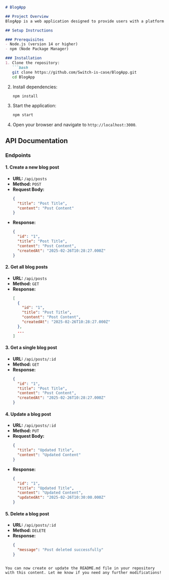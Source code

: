 ```markdown
# BlogApp

## Project Overview
BlogApp is a web application designed to provide users with a platform to create, edit, and share blog posts. It is built using EJS, JavaScript, and CSS, ensuring a dynamic and interactive user experience.

## Setup Instructions

### Prerequisites
- Node.js (version 14 or higher)
- npm (Node Package Manager)

### Installation
1. Clone the repository:
   ```bash
   git clone https://github.com/Switch-is-case/BlogApp.git
   cd BlogApp
   ```

2. Install dependencies:
   ```bash
   npm install
   ```

3. Start the application:
   ```bash
   npm start
   ```

4. Open your browser and navigate to `http://localhost:3000`.

## API Documentation

### Endpoints

#### 1. Create a new blog post
- **URL:** `/api/posts`
- **Method:** `POST`
- **Request Body:**
  ```json
  {
    "title": "Post Title",
    "content": "Post Content"
  }
  ```
- **Response:**
  ```json
  {
    "id": "1",
    "title": "Post Title",
    "content": "Post Content",
    "createdAt": "2025-02-26T10:28:27.000Z"
  }
  ```

#### 2. Get all blog posts
- **URL:** `/api/posts`
- **Method:** `GET`
- **Response:**
  ```json
  [
    {
      "id": "1",
      "title": "Post Title",
      "content": "Post Content",
      "createdAt": "2025-02-26T10:28:27.000Z"
    },
    ...
  ]
  ```

#### 3. Get a single blog post
- **URL:** `/api/posts/:id`
- **Method:** `GET`
- **Response:**
  ```json
  {
    "id": "1",
    "title": "Post Title",
    "content": "Post Content",
    "createdAt": "2025-02-26T10:28:27.000Z"
  }
  ```

#### 4. Update a blog post
- **URL:** `/api/posts/:id`
- **Method:** `PUT`
- **Request Body:**
  ```json
  {
    "title": "Updated Title",
    "content": "Updated Content"
  }
  ```
- **Response:**
  ```json
  {
    "id": "1",
    "title": "Updated Title",
    "content": "Updated Content",
    "updatedAt": "2025-02-26T10:30:00.000Z"
  }
  ```

#### 5. Delete a blog post
- **URL:** `/api/posts/:id`
- **Method:** `DELETE`
- **Response:**
  ```json
  {
    "message": "Post deleted successfully"
  }
  ```
```

You can now create or update the README.md file in your repository with this content. Let me know if you need any further modifications!
